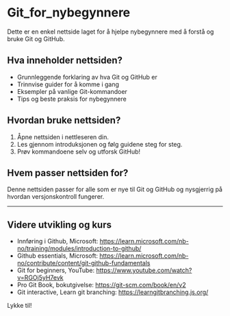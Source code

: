 # Git_for_nybegynnere

Dette er en enkel nettside laget for å hjelpe nybegynnere med å forstå og bruke Git og GitHub.

## Hva inneholder nettsiden?

- Grunnleggende forklaring av hva Git og GitHub er
- Trinnvise guider for å komme i gang
- Eksempler på vanlige Git-kommandoer
- Tips og beste praksis for nybegynnere

## Hvordan bruke nettsiden?

1. Åpne nettsiden i nettleseren din.
2. Les gjennom introduksjonen og følg guidene steg for steg.
3. Prøv kommandoene selv og utforsk GitHub!

## Hvem passer nettsiden for?

Denne nettsiden passer for alle som er nye til Git og GitHub og nysgjerrig på hvordan versjonskontroll fungerer.

---
## Videre utvikling og kurs
- Innføring i Github, Microsoft: https://learn.microsoft.com/nb-no/training/modules/introduction-to-github/
- Github essentials, Microsoft: https://learn.microsoft.com/nb-no/contribute/content/git-github-fundamentals
- Git for beginners, YouTube: https://www.youtube.com/watch?v=RGOj5yH7evk
- Pro Git Book, bokutgivelse: https://git-scm.com/book/en/v2
- Git interactive, Learn git branching: https://learngitbranching.js.org/
  
Lykke til!
